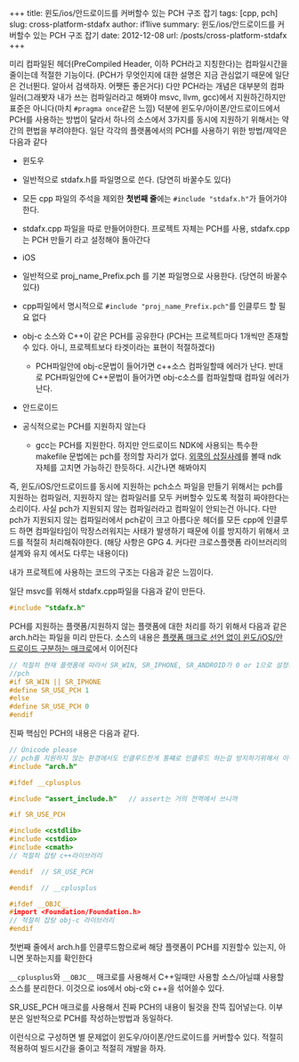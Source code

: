 +++
title: 윈도/ios/안드로이드를 커버할수 있는 PCH 구조 잡기
tags: [cpp, pch]
slug: cross-platform-stdafx
author: if1live
summary: 윈도/ios/안드로이드를 커버할수 있는 PCH 구조 잡기
date: 2012-12-08
url: /posts/cross-platform-stdafx
+++

미리 컴파일된 헤더(PreCompiled Header, 이하 PCH라고 지칭한다)는 컴파일시간을 줄이는데 적절한 기능이다. (PCH가 무엇인지에 대한 설명은 지금 관심없기 때문에 일단은 건너뛴다. 알아서 검색하자. 어쨋든 좋은거다) 다만 PCH라는 개념은 대부분의 컴파일러(그래봣자 내가 쓰는 컴파일러라고 해봐야 msvc, llvm, gcc)에서 지원하긴하지만 표준은 아니다(마치 ```#pragma once```같은 느낌) 덕분에 윈도우/아이폰/안드로이드에서 PCH를 사용하는 방법이 달라서 하나의 소스에서 3가지를 동시에 지원하기 위해서는 약간의 편법을 부려야한다. 일단 각각의 플랫폼에서의 PCH를 사용하기 위한 방법/제약은 다음과 같다

 * 윈도우
  * 일반적으로 stdafx.h를 파일명으로 쓴다. (당연히 바꿀수도 있다)
  * 모든 cpp 파일의 주석을 제외한 **첫번째 줄**에는 ```#include "stdafx.h"```가 들어가야한다.
  * stdafx.cpp 파일을 따로 만들어야한다. 프로젝트 자체는 PCH를 사용, stdafx.cpp는 PCH 만들기 라고 설정해야 돌아간다

 * iOS
  * 일반적으로 proj_name_Prefix.pch 를 기본 파일명으로 사용한다. (당연히 바꿀수 있다)
  * cpp파일에서 명시적으로 ```#include "proj_name_Prefix.pch"```를 인클루드 할 필요 없다
  * obj-c 소스와 C++이 같은 PCH를 공유한다 (PCH는 프로젝트마다 1개씩만 존재할수 있다. 아니, 프로젝트보다 타겟이라는 표현이 적절하겠다)
    * PCH파일안에 obj-c문법이 들어가면 c++소스 컴파일할때 에러가 난다. 반대로 PCH파일안에 C++문법이 들어가면 obj-c소스를 컴파일할때 컴파일 에러가 난다.

 * 안드로이드
  * 공식적으로는 PCH를 지원하지 않는다
    * gcc는 PCH를 지원한다. 하지만 안드로이드 NDK에 사용되는 특수한 makefile 문법에는 pch를 정의할 자리가 없다. [외쿡의 삽질사례](http://code.google.com/p/android/issues/detail?id=25412)를 볼때 ndk 자체를 고치면 가능하긴 한듯하다. 시간나면 해봐야지

즉, 윈도/iOS/안드로이드를 동시에 지원하는 pch소스 파일을 만들기 위해서는 pch를 지원하는 컴파일러, 지원하지 않는 컴파일러를 모두 커버할수 있도록 적절히 짜야한다는 소리이다. 사실 pch가 지원되지 않는 컴파일러라고 컴파일이 안되는건 아니다. 다만 pch가 지원되지 않는 컴파일러에서 pch같이 크고 아름다운 헤더를 모든 cpp에 인클루드 하면 컴파일타임이 막장스러워지는 사태가 발생하기 때문에 이를 방지하기 위해서 코드를 적절히 처리해줘야한다. (해당 사항은 GPG 4. 커다란 크로스플랫폼 라이브러리의 설계와 유지 에서도 다루는 내용이다)

내가 프로젝트에 사용하는 코드의 구조는 다음과 같은 느낌이다.

일단 msvc를 위해서 stdafx.cpp파일을 다음과 같이 만든다.
```cpp
#include "stdafx.h"
```

PCH를 지원하는 플랫폼/지원하지 않는 플랫폼에 대한 처리를 하기 위해서 다음과 같은 arch.h라는 파일을 미리 만든다. 소스의 내용은 [플랫폼 매크로 선언 없이 윈도/iOS/안드로이드 구분하는 매크로]({filename}platform-macro.md)에서 이어진다
```cpp
// 적절히 현재 플랫폼에 따라서 SR_WIN, SR_IPHONE, SR_ANDROID가 0 or 1으로 설정된다
//pch
#if SR_WIN || SR_IPHONE
#define SR_USE_PCH 1
#else
#define SR_USE_PCH 0
#endif
```

진짜 핵심인 PCH의 내용은 다음과 같다.
```cpp
// Ŭnicode please
// pch를 지원하지 않는 환경에서도 인클루드한게 통쨰로 인클루드 하는걸 방지하기위해서 이런식으로 처리했다
#include "arch.h"

#ifdef __cplusplus

#include "assert_include.h"   // assert는 거의 전역에서 쓰니까

#if SR_USE_PCH

#include <cstdlib>
#include <cstdio>
#include <cmath>
// 적절히 잡탕 c++라이브러리

#endif  // SR_USE_PCH

#endif  // __cplusplus

#ifdef __OBJC__
#import <Foundation/Foundation.h>
// 적절히 잡탕 obj-c 라이브러리
#endif
```

첫번째 줄에서 arch.h를 인클루드함으로써 해당 플랫폼이 PCH를 지원할수 있는지, 아니면 못하는지를 확인한다

```__cplusplus```와 ```__OBJC__``` 매크로를 사용해서 C++일때만 사용할 소스/아닐떄 사용할 소스를 분리한다. 이것으로 ios에서 obj-c와 c++을 섞어쓸수 있다.

SR_USE_PCH 매크로를 사용해서 진짜 PCH의 내용이 될것을 잔뜩 집어넣는다. 이부분은 일반적으로 PCH를 작성하는방법과 동일하다.

이런식으로 구성하면 별 문제없이 윈도우/아이폰/안드로이드를 커버할수 있다. 적절히 적용하여 빌드시간을 줄이고 적절히 개발을 하자.
